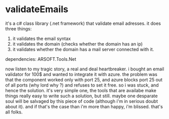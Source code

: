 # validateEmails

it's a c# class library (.net framework) that validate email adresses.
it does three things:
1. it validates the email syntax
2. it validates the domain (checks whether the domain has an ip)
3. it validates whether the domain has a mail server connected with it.

dependencies:
ARSOFT.Tools.Net


now listen to my tragic story, a real and deal heartbreaker. i bought an email validator for 100$ and wanted to integrate it with azure.
the problem was that the component worked only with port 25, and azure blocks port 25 out of all ports (why lord why ?) and refuses to set it free. 
so i was stuck, and hence the solution. it's very simple one, the tools that are availabe make things really easy to write such a solution, but still. 
maybe one desparate soul will be salvaged by this piece of code (although i'm in serious doubt about it). 
and if that's the case than i'm more than happy, i'm blissed.
that's all folks.

